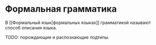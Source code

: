 # Формальная грамматика

В [[Формальный язык|формальных языках]] грамматикой называют способ описания языка.

TODO: порождающие и распознающие подтипы.